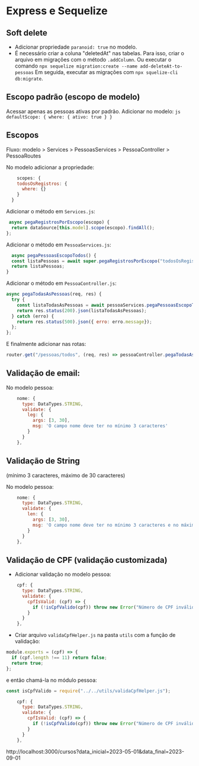 # Express e Sequelize

## Soft delete
  - Adicionar propriedade `paranoid: true` no modelo.
  - É necessário criar a coluna "deletedAt" nas tabelas. Para isso, criar o arquivo em migrações com o método `.addColumn`. Ou executar o comando `npx sequelize migration:create --name add-deleteAt-to-pessoas` Em seguida, executar as migrações com `npx squelize-cli db:migrate`.
  
## Escopo padrão (escopo de modelo)
Acessar apenas as pessoas ativas por padrão. Adicionar no modelo:
    ```js
    defaultScope: {
      where: {
        ativo: true
      }
    }
    ```
  ## Escopos

  Fluxo: modelo > Services > PessoasServices > PessoaController > PessoaRoutes

  No modelo adicionar a propriedade:

  ```js
      scopes: {
      todosOsRegistros: {
        where: {}
      }
    }
  ```

 Adicionar o método em `Services.js`:

  ```js
   async pegaRegistrosPorEscopo(escopo) {
    return dataSource[this.model].scope(escopo).findAll();
  };
  ```

  Adicionar o método em `PessoaServices.js`:

  ```js
    async pegaPessoasEscopoTodos() {
    const listaPessoas = await super.pegaRegistrosPorEscopo("todosOsRegistros");
    return listaPessoas;
  }
  ```

  Adicionar o método em `PessoaController.js`:

  ```js
  async pegaTodasAsPessoas(req, res) {
    try {
      const listaTodasAsPessoas = await pessoaServices.pegaPessoasEscopoTodos();
      return res.status(200).json(listaTodasAsPessoas);
    } catch (erro) {
      return res.status(500).json({ erro: erro.message});
    };
  };
  ```

E finalmente adicionar nas rotas:

```js
router.get("/pessoas/todos", (req, res) => pessoaController.pegaTodasAsPessoas(req, res));
```
## Validação de email:

No modelo pessoa:

```js
    nome: {
      type: DataTypes.STRING,
      validate: {
        leg: {
          args: [3, 30],
          msg: 'O campo nome deve ter no mínimo 3 caracteres'
        }
      }
    },

```

## Validação de String
(mínimo 3 caracteres, máximo de 30 caracteres)

No modelo pessoa:

```js
    nome: {
      type: DataTypes.STRING,
      validate: {
        len: {
          args: [3, 30],
          msg: 'O campo nome deve ter no mínimo 3 caracteres e no máximo 30 caracteres'
        }
      }
    },

```

## Validação de CPF (validação customizada)

- Adicionar validação no modelo pessoa:

```js
    cpf: {
      type: DataTypes.STRING,
      validate: {
        cpfIsValid: (cpf) => {
          if (!isCpfValido(cpf)) throw new Error("Número de CPF inválido");
        }
      }
    },
```

- Criar arquivo `validaCpfHelper.js` na pasta `utils` com a função de validação:

```js
module.exports = (cpf) => {
  if (cpf.length !== 11) return false;
  return true;
};
```

e então chamá-la no módulo pessoa:

```js
const isCpfValido = require("../../utils/validaCpfHelper.js");

    cpf: {
      type: DataTypes.STRING,
      validate: {
        cpfIsValid: (cpf) => {
          if (!isCpfValido(cpf)) throw new Error("Número de CPF inválido");
        }
      }
    },
```

http://localhost:3000/cursos?data_inicial=2023-05-01&data_final=2023-09-01